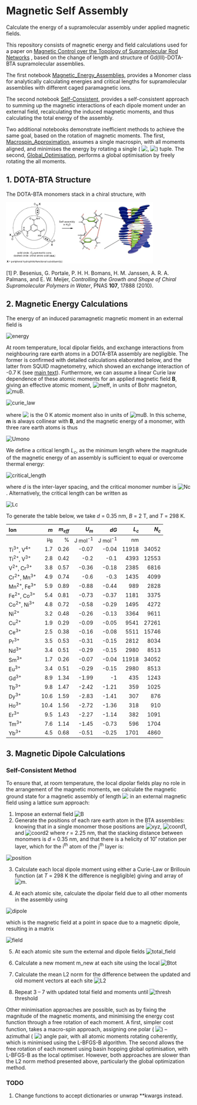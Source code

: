 # Magnetic Self Assembly

Calculate the energy of a supramolecular assembly under applied magnetic fields.

This repository consists of magnetic energy and field calculations used for a
paper on [Magnetic Control over the Topology of Supramolecular Rod Networks](https://doi.org/10.26434/chemrxiv.12762269.v1)
, based on the change of length and structure of Gd(III)-DOTA-BTA
supramolecular assemblies.

The first notebook [Magnetic_Energy_Assemblies](notebooks/Magnetic_Energy_Assemblies.ipynb),
provides a Monomer class for analytically calculating energies and critical
lengths for supramolecular assemblies with different caged paramagnetic ions.

The second notebook [Self-Consistent](notebooks/Self-Consistent.ipynb),
provides a self-consistent approach to summing up the magnetic interactions of
each dipole moment under an external field, recalculating the induced magnetic
moments, and thus calculating the total energy of the assembly.

Two additional notebooks demonstrate inefficient methods to achieve the same
goal, based on the rotation of magnetic moments. The first,
[Macrospin_Approximation](notebooks/Macrospin_Approximation.ipynb), assumes a
single macrospin, with all moments aligned, and minimises the energy by
rotating a single (<!-- $\theta$ --> <img style="transform: translateY(0.1em); background: white;" src="https://render.githubusercontent.com/render/math?math=%5Ctheta">, <!-- $\phi$ --> <img style="transform: translateY(0.1em); background: white;" src="https://render.githubusercontent.com/render/math?math=%5Cphi">) tuple. The second,
[Global_Optimisation](notebooks/Global_Optimisation.ipynb), performs a global
optimisation by freely rotating the all moments.

## 1. DOTA-BTA Structure

The DOTA-BTA monomers stack in a chiral structure, with

<img src="img/chiral_struct.png" alt="chiral_struct" width="400"/>

[1] P. Besenius, G. Portale, P. H. H. Bomans, H. M. Janssen, A. R. A. Palmans, and E. W. Meijer, _Controlling the Growth and Shape of Chiral Supramolecular Polymers in Water_, PNAS **107**, 17888 (2010).

## 2. Magnetic Energy Calculations

The energy of an induced paramagnetic magnetic moment in an external field is

![energy](https://render.githubusercontent.com/render/math?math=%24U_%7Bm%7D%20%3D%20-%20%5Cfrac%7B1%7D%7B2%7D%20%5Cmathbf%7Bm%7D%5Ccdot%5Cmathbf%7BB%7D%24)

At room temperature, local dipolar fields, and exchange interactions from neighbouring rare earth atoms in a DOTA-BTA assembly are negligible. The former is confirmed with detailed calculations elaborated below, and the latter from SQUID magnetometry, which showed an exchange interaction of -0.7 K (see [main text](https://doi.org/10.26434/chemrxiv.12762269.v1)). Furthermore, we can assume a linear Curie law dependence of these atomic moments for an applied magnetic field $\mathbf{B}$, giving an effective atomic moment, ![meff](https://render.githubusercontent.com/render/math?math=%24m_%7Beff%7D%24), in units of Bohr magneton, ![muB](https://render.githubusercontent.com/render/math?math=%5Cmu_B).

![curie_law](https://render.githubusercontent.com/render/math?math=m_%7Beff%7D%20%3D%20%20%20%5Cfrac%7B%7B%5Cmu_B%7D%5E2%20m_%5Cmathrm%7Batom%7D%5E2%20B%7D%7B3%20%7Bk_B%7D%20T%7D)

where <!-- $m_{atom}$ --> <img style="transform: translateY(0.1em); background: white;" src="https://render.githubusercontent.com/render/math?math=m_%7Batom%7D"> is the 0 K atomic moment also in units of ![muB](https://render.githubusercontent.com/render/math?math=%5Cmu_B). In this scheme, **m** is always collinear with **B**, and the magnetic energy of a monomer, with three rare earth atoms is thus

![Umono](https://render.githubusercontent.com/render/math?math=U_%7Bmono%7D%20%3D%20%20%20-%20%5Cfrac%7B%7B%5Cmu_B%7D%5E2%20m_%7Batom%7D%5E2%20B%5E2%7D%7B%202%7Bk_B%7D%20T%7D)

We define a critical length $L_c$, as the minimum length where the magnitude of the magnetic energy of an assembly is sufficient to equal or overcome thermal energy:

![critical_length](https://render.githubusercontent.com/render/math?math=L_c%20%3D%20%5Cfrac%7Bd%20%5C%2C%20%7Bk_B%7D%20T%7D%7B%5Cleft%7CU_%7Bmono%7D%5Cright%7C%7D)

where _d_ is the inter-layer spacing, and the critical monomer number  is ![Nc](https://render.githubusercontent.com/render/math?math=N_c%20%3D%20%5Cleft%20%5Clceil%20L_c%2F%20d%20%5Cright%20%5Crceil). Alternatively, the critical length can be written as

![Lc](https://render.githubusercontent.com/render/math?math=L_c%20%3D%20%202d%5Cleft(%5Cfrac%7B%20%7Bk_B%7D%20T%7D%7B%5Cmu_B%20m_%7Batom%7D%20B%7D%20%20%5Cright)%5E2)

To generate the table below, we take _d_ = 0.35 nm, _B_ = 2 T, and _T_ = 298 K. 

| Ion                              |           _m_ | _m_<sub>_eff_</sub> |  _U_<sub>_m_</sub> |               _dG_ | _L_<sub>_c_</sub> | _N_<sub>_c_</sub> |
| :------------------------------- | ------------: | ------------------: | -----------------: | -----------------: | ----------------: | ----------------: |
|                                  | µ<sub>B</sub> |                   % | J mol<sup>-1</sup> | J mol<sup>-1</sup> |                nm |                   |
| Ti<sup>3+</sup>, V<sup>4+</sup>  |           1.7 |                0.26 |              -0.07 |              -0.04 |             11918 |             34052 |
| Ti<sup>2+</sup>, V<sup>3+</sup>  |           2.8 |                0.42 |               -0.2 |               -0.1 |              4393 |             12553 |
| V<sup>2+</sup>, Cr<sup>3+</sup>  |           3.8 |                0.57 |              -0.36 |              -0.18 |              2385 |              6816 |
| Cr<sup>2+</sup>, Mn<sup>3+</sup> |           4.9 |                0.74 |               -0.6 |               -0.3 |              1435 |              4099 |
| Mn<sup>2+</sup>, Fe<sup>3+</sup> |           5.9 |                0.89 |              -0.88 |              -0.44 |               989 |              2828 |
| Fe<sup>2+</sup>, Co<sup>3+</sup> |           5.4 |                0.81 |              -0.73 |              -0.37 |              1181 |              3375 |
| Co<sup>2+</sup>, Ni<sup>3+</sup> |           4.8 |                0.72 |              -0.58 |              -0.29 |              1495 |              4272 |
| Ni<sup>2+</sup>                  |           3.2 |                0.48 |              -0.26 |              -0.13 |              3364 |              9611 |
| Cu<sup>2+</sup>                  |           1.9 |                0.29 |              -0.09 |              -0.05 |              9541 |             27261 |
| Ce<sup>3+</sup>                  |           2.5 |                0.38 |              -0.16 |              -0.08 |              5511 |             15746 |
| Pr<sup>3+</sup>                  |           3.5 |                0.53 |              -0.31 |              -0.15 |              2812 |              8034 |
| Nd<sup>3+</sup>                  |           3.4 |                0.51 |              -0.29 |              -0.15 |              2980 |              8513 |
| Sm<sup>3+</sup>                  |           1.7 |                0.26 |              -0.07 |              -0.04 |             11918 |             34052 |
| Eu<sup>3+</sup>                  |           3.4 |                0.51 |              -0.29 |              -0.15 |              2980 |              8513 |
| Gd<sup>3+</sup>                  |           8.9 |                1.34 |              -1.99 |                 -1 |               435 |              1243 |
| Tb<sup>3+</sup>                  |           9.8 |                1.47 |              -2.42 |              -1.21 |               359 |              1025 |
| Dy<sup>3+</sup>                  |          10.6 |                1.59 |              -2.83 |              -1.41 |               307 |               876 |
| Ho<sup>3+</sup>                  |          10.4 |                1.56 |              -2.72 |              -1.36 |               318 |               910 |
| Er<sup>3+</sup>                  |           9.5 |                1.43 |              -2.27 |              -1.14 |               382 |              1091 |
| Tm<sup>3+</sup>                  |           7.6 |                1.14 |              -1.45 |              -0.73 |               596 |              1704 |
| Yb<sup>3+</sup>                  |           4.5 |                0.68 |              -0.51 |              -0.25 |              1701 |              4860 |

## 3. Magnetic Dipole Calculations

### Self-Consistent Method

To ensure that, at room temperature, the local dipolar fields play no role in
the arrangement of the magnetic moments, we calculate the magnetic ground state
for a magnetic assembly of length <!-- $N_m$ --> <img style="transform: translateY(0.1em); background: white;" src="https://render.githubusercontent.com/render/math?math=N_m"> in an external magnetic field using a
lattice sum approach:

1. Impose an external field
![B](https://render.githubusercontent.com/render/math?math=%5Cmathbf%7BB%7D%20%3D%20B_x%20%5Cmathbf%7B%5Chat%7Bx%7D%7D%20%2B%20B_y%20%5Cmathbf%7B%5Chat%7By%7D%7D%20%2B%20B_z%20%5Cmathbf%7B%5Chat%7Bz%7D%7D)
2. Generate the positions of each rare earth atom in the BTA assemblies:
knowing that in a single monomer those positions are ![xyz](https://render.githubusercontent.com/render/math?math=(x%2C%20y%2C%20z)%20%3D%20(0%2Cr%2C0)),
![coord1](https://render.githubusercontent.com/render/math?math=%5Cleft(%5Cfrac%7B%5Csqrt%7B3%7Dr%7D%7B2%7D%2C%20%5Cfrac%7Br%7D%7B%5Csqrt%7B2%7D%7D%2C%200%5Cright)), and
![coord2](https://render.githubusercontent.com/render/math?math=%5Cleft(-%5Cfrac%7B%5Csqrt%7B3%7Dr%7D%7B2%7D%2C%20%5Cfrac%7Br%7D%7B%5Csqrt%7B2%7D%7D%2C%200%5Cright)) where _r_ = 2.25 nm,
that the stacking distance between monomers is _d_ = 0.35 nm, and that there is
a helicity of 10˚ rotation per layer, which for the i<sup>th</sup> atom of the
j<sup>th</sup> layer is:

![position](https://render.githubusercontent.com/render/math?math=%5Cbegin%7Bbmatrix%7D%0A%20%20%20%20x'%20%5C%5C%0A%20%20%20%20y'%20%5C%5C%0A%20%20%20%20z'%0A%5Cend%7Bbmatrix%7D_%7Bi%2Cj%7D%0A%3D%0A%5Cbegin%7Bbmatrix%7D%0A%20%20%20%20%5Ccos%20j%5Ctheta%20%20%26%20-%5Csin%20j%5Ctheta%20%26%201%20%20%5C%5C%0A%20%20%20%20%5Csin%20j%5Ctheta%20%20%26%20%5Ccos%20j%5Ctheta%20%26%201%20%20%5C%5C%0A%20%20%20%200%20%20%20%20%20%20%20%20%20%20%20%20%20%26%200%20%26%201%20%26%0A%5Cend%7Bbmatrix%7D%0A%5Cbegin%7Bbmatrix%7D%0A%20%20%20%20x%20%20%5C%5C%0A%20%20%20%20y%20%5C%5C%0A%20%20%20%20z%20%2B%20j%20d%0A%5Cend%7Bbmatrix%7D_%7Bi%2Cj%7D)

3. Calculate each local dipole moment using either a Curie-Law or Brillouin
function (at _T_ = 298 K the difference is negligible) giving and array of
![m](https://render.githubusercontent.com/render/math?math=%5Cmathbf%7Bm%7D%20%3D%20m_x%20%5Cmathbf%7B%5Chat%7Bx%7D%7D%20%2B%20m_y%20%5Cmathbf%7B%5Chat%7By%7D%7D%20%2B%20m_z%20%5Cmathbf%7B%5Chat%7Bz%7D%7D).

4. At each atomic site, calculate the dipolar field due to all other moments in
the assembly using

![dipole](https://render.githubusercontent.com/render/math?math=%5Cmathbf%7BB%7D(%5Cmathbf%7Br%7D)%20%3D%20%5Cfrac%7B%5Cmu_0%7D%7B4%5Cpi%7D%20%5Cleft%5B%5Cfrac%7B3%20%5Cmathbf%7Bm%7D%0A%20%20%20%20(%5Cmathbf%7Bm%7D%20%5Ccdot%20%5Cmathbf%7B%5Chat%7Br%7D%7D%20)%20%7D%20%7Br%5E5%7D%20-%20%5Cfrac%7B%5Cmathbf%7Bm%7D%7D%20%7Br%5E3%7D%5Cright%5D)

which is the magnetic field at a point in space due to a magnetic dipole,
resulting in a matrix

![field](https://render.githubusercontent.com/render/math?math=%5Cmathbf%7BB_%7Bdip%7D%7D%20%3D%20B_%7Bdip%2C%20x%7D%20%5Cmathbf%7B%5Chat%7Bx%7D%7D%20%2B%20B_%7Bdip%2C%20y%7D%20%5Cmathbf%7B%5Chat%7By%7D%7D%20%2B%20B_%7Bdip%2C%20y%7D%20%5Cmathbf%7B%5Chat%7Bz%7D%7D)

5. At each atomic site sum the external and dipole fields ![total_field](https://render.githubusercontent.com/render/math?math=B_%7Btotal%7D%20%3D%20%20B_%7Bext%7D%20%2B%20B_%7Bdip%7D)

6. Calculate a new moment m_new at each site using the local ![Btot](https://render.githubusercontent.com/render/math?math=B_%7Btotal%7D)

7. Calculate the mean L2 norm for the difference between the updated and old moment vectors at each site
![L2](https://render.githubusercontent.com/render/math?math=%5ClVert%20m%20%5CrVert_2%20%3D%20%5Cfrac%7B1%7D%7BN_%7Batoms%7D%7D%20%5Csum%20(m_%7Bnew%7D%20-%20m_%7Bold%7D)%5E2%20%5Crightarrow%200)

8. Repeat 3 – 7 with updated total field and moments until ![thresh](https://render.githubusercontent.com/render/math?math=%5ClVert%20m%20%5CrVert_2%20%5Cleq) threshold

Other minimisation approaches are possible, such as by fixing the magnitude of
the magnetic moments, and minimising the energy cost function through a free
rotation of each moment. A first, simpler cost function, takes a macro-spin
approach, assigning one polar (<!-- $\theta$ --> <img style="transform: translateY(0.1em); background: white;" src="https://render.githubusercontent.com/render/math?math=%5Ctheta">) – azimuthal (<!-- $\phi$ --> <img style="transform: translateY(0.1em); background: white;" src="https://render.githubusercontent.com/render/math?math=%5Cphi">) angle pair, with all atomic
moments rotating coherently, which is minimised using the L-BFGS-B algorithm.
The second allows the free rotation of each moment using basin hopping global
optimisation, with L-BFGS-B as the local optimiser. However, both approaches
are slower than the L2 norm method presented above, particularly the global
optimization method.

### TODO

1. Change functions to accept dictionaries or unwrap \*\*kwargs instead.
